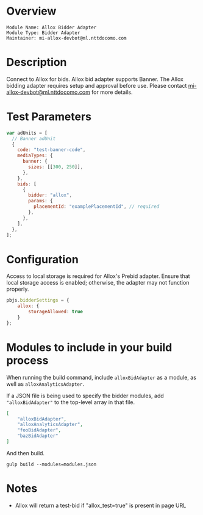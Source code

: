 # Overview

```
Module Name: Allox Bidder Adapter
Module Type: Bidder Adapter
Maintainer: mi-allox-devbot@ml.nttdocomo.com
```

# Description
Connect to Allox for bids.
Allox bid adapter supports Banner.
The Allox bidding adapter requires setup and approval before use. Please contact mi-allox-devbot@ml.nttdocomo.com for more details.

# Test Parameters

```js
var adUnits = [
  // Banner adUnit
  {
    code: "test-banner-code",
    mediaTypes: {
      banner: {
        sizes: [[300, 250]],
      },
    },
    bids: [
      {
        bidder: "allox",
        params: {
          placementId: "examplePlacementId", // required
        },
      },
    ],
  },
];
```

# Configuration

Access to local storage is required for Allox's Prebid adapter. Ensure that local storage access is enabled; otherwise, the adapter may not function properly.
```js
pbjs.bidderSettings = {
    allox: {
        storageAllowed: true
    }
};
```

# Modules to include in your build process

When running the build command, include `alloxBidAdapter` as a module, as well as `alloxAnalyticsAdapter`.

If a JSON file is being used to specify the bidder modules, add `"alloxBidAdapter"`
to the top-level array in that file.

```json
[
    "alloxBidAdapter",
    "alloxAnalyticsAdapter",
    "fooBidAdapter",
    "bazBidAdapter"
]
```

And then build.

```
gulp build --modules=modules.json
```

# Notes
- Allox will return a test-bid if "allox_test=true" is present in page URL
